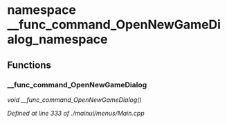 # namespace __func_command_OpenNewGameDialog_namespace



## Functions

### __func_command_OpenNewGameDialog

*void __func_command_OpenNewGameDialog()*

*Defined at line 333 of ./mainui/menus/Main.cpp*




